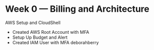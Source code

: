 # Week 0 — Billing and Architecture
AWS Setup and CloudShell
+ Created AWS Root Account with MFA
+ Setup Up Budget and Alert
+ Created IAM User with MFA deborahberry

  
